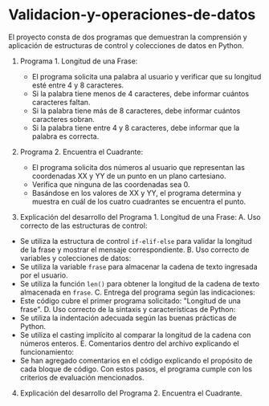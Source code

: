 # Validacion-y-operaciones-de-datos
El proyecto consta de dos programas que demuestran la comprensión y aplicación de estructuras de control y colecciones de datos en Python.
1. Programa 1. Longitud de una Frase:
   * El programa solicita una palabra al usuario y verificar que su longitud esté entre 4 y 8 caracteres.
   * Si la palabra tiene menos de 4 caracteres, debe informar cuántos caracteres faltan.
   * Si la palabra tiene más de 8 caracteres, debe informar cuántos caracteres sobran.
   * Si la palabra tiene entre 4 y 8 caracteres, debe informar que la palabra es correcta.

2. Programa 2. Encuentra el Cuadrante:
   * El programa solicita dos números al usuario que representan las coordenadas XX y YY de un punto en un plano cartesiano.
   * Verifica que ninguna de las coordenadas sea 0.
   * Basándose en los valores de XX y YY, el programa determina y muestra en cuál de los cuatro cuadrantes se encuentra el punto.

3. Explicación del desarrollo del Programa 1. Longitud de una Frase:
A. Uso correcto de las estructuras de control:
- Se utiliza la estructura de control `if-elif-else` para validar la longitud de la frase y mostrar el mensaje correspondiente.
B. Uso correcto de variables y colecciones de datos:
- Se utiliza la variable `frase` para almacenar la cadena de texto ingresada por el usuario.
- Se utiliza la función `len()` para obtener la longitud de la cadena de texto almacenada en `frase`.
C. Entrega del programa según las indicaciones:
- Este código cubre el primer programa solicitado: "Longitud de una frase".
D. Uso correcto de la sintaxis y características de Python:
- Se utiliza la indentación adecuada según las buenas prácticas de Python.
- Se utiliza el casting implícito al comparar la longitud de la cadena con números enteros.
E. Comentarios dentro del archivo explicando el funcionamiento:
- Se han agregado comentarios en el código explicando el propósito de cada bloque de código.
Con estos pasos, el programa cumple con los criterios de evaluación mencionados.

4. Explicación del desarrollo del Programa 2. Encuentra el Cuadrante.






